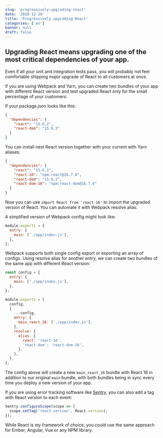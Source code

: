 ```yaml
---
slug: 'progressively-upgrading-react'
date: '2018-12-29'
title: 'Progressively upgrading React'
categories: ['en']
banner: null
draft: false
---
```


## Upgrading React means upgrading one of the most critical dependencies of your app.

Even if all your unit and integration tests pass, you will probably not feel comfortable shipping major upgrade of React to all customers at once.

If you are using Webpack and Yarn, you can create two bundles of your app with different React version and test upgraded React only for the small percentage of your customers.

If your package.json looks like this:

```json!package.json
{
  "dependencies": {
    "react": "15.6.2",
    "react-dom": "15.6.2"
  }
}
```

You can install next React version together with your current with Yarn aliases:

```json!package.json
{
  "dependencies": {
    "react": "15.6.2",
    "react-16": "npm:react@16.7.0",
    "react-dom": "15.6.2",
    "react-dom-16": "npm:react-dom@16.7.0"
  }
}
```

Now you can use `import React from 'react-16'` to import the upgraded version of React. You can automate it with Webpack resolve alias.

A simplified version of Webpack config might look like:

```js!webpack.config.js
module.exports = {
  entry: {
    main: ['./app/index.js'],
  },
};
```

Webpack supports both single config export or exporting an array of configs.
Using resolve alias for another entry, we can create two bundles of the same app with different React version:

```js!webpack.config.js
const config = {
  entry: {
    main: ['./app/index.js'],
  },
};

module.exports = [
  config,
  {
    ...config,
    entry: {
      main_react_16: ['./app/index.js'],
    },
    resolve: {
      alias: {
        react: 'react-16',
        'react-dom': 'react-dom-16',
      },
    },
  },
];
```

The config above will create a new `main_react_16` bundle with React 16 in addition to our original `main` bundle, with both bundles being in sync every time you deploy a new version of your app.

If you are using error tracking software like [Sentry](https://sentry.io), you can also add a tag with React version to each event:

```js
Sentry.configureScope(scope => {
  scope.setTag('react.version', React.version);
});
```

While React is my framework of choice, you could use the same approach for Ember, Angular, Vue or any NPM library.
